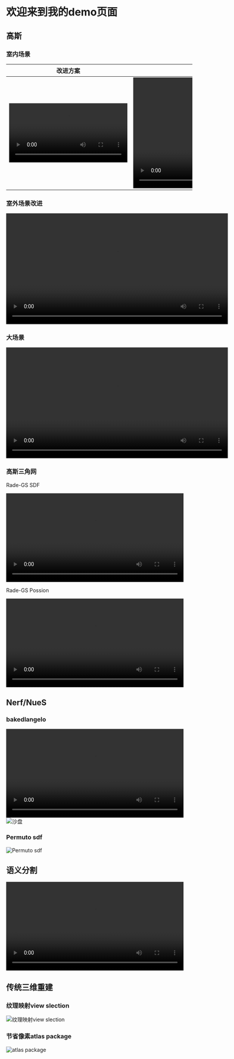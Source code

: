 # 欢迎来到我的demo页面

## 高斯
### 室内场景

|改进方案| 原版高斯 |
|:----:|:----:|
|<video width="320" controls> <source src="video/改进方案.mp4" type="video/mp4"> </video>|<video width="600" controls> <source src="video/原方案.mp4" type="video/mp4"> </video>|


### 室外场景改进
<video width="600" controls> <source src="video/depth-gs.mp4" type="video/mp4"> </video>

### 大场景

<video width="600" controls> <source src="video/光明科学城.mp4" type="video/mp4"> </video>

### 高斯三角网

Rade-GS SDF

<video width="480" controls> <source src="video/rade-gs-sdf.mp4" type="video/mp4"> </video>

Rade-GS Possion

<video width="480" controls> <source src="video/rade-gs-possion.mp4" type="video/mp4"> </video>
## Nerf/NueS

### bakedlangelo

<video width="480" controls> <source src="video/bakedlangelo-1.mp4" type="video/mp4"> </video>
![沙盘](image/bakedlangelo-沙盘.png)

### Permuto sdf

![Permuto sdf](image/Permuto.png)
## 语义分割
<video width="480" controls> <source src="video/mesh-seg.mp4" type="video/mp4"> </video>

## 传统三维重建

### 纹理映射view slection
![纹理映射view slection](image/texture-view-selection.png)

### 节省像素atlas package

![atlas package](image/Tile_0_textured_mesh-texture-1.jpg)